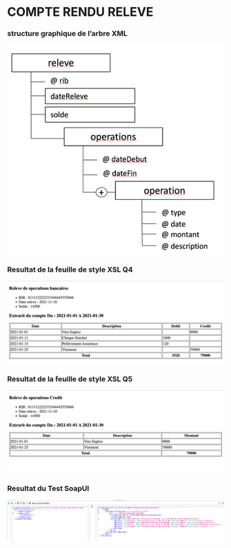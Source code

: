 <h1>COMPTE RENDU RELEVE</h1>
<h3>structure graphique de l’arbre XML</h3>

<img src="captures/graphique-xml.png">

<h3>Resultat de la feuille de style XSL Q4</h3>

<img src="captures/releve-1.png">

<h3>Resultat de la feuille de style XSL Q5</h3>

<img src="captures/releve-2.png">

<h3>Resultat du Test SoapUI </h3>

<img src="captures/test-SoapUI.png">
